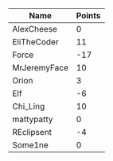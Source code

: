 | Name         | Points |
|--------------|--------|
| AlexCheese   | 0      |
| EliTheCoder  | 11     |
| Force        | -17    |
| MrJeremyFace | 10     |
| Orion        | 3      |
| Elf          | -6     |
| Chi_Ling     | 10     |
| mattypatty   | 0      |
| REclipsent   | -4     |
| Some1ne      | 0      |